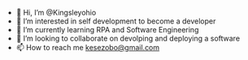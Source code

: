 - 👋 Hi, I’m @Kingsleyohio
- 👀 I’m interested in self development to become a developer
- 🌱 I’m currently learning RPA and Software Engineering
- 💞️ I’m looking to collaborate on devolping and deploying a software
- 📫 How to reach me kesezobo@gmail.com

<!---
Kingsleyohio/Kingsleyohio is a ✨ special ✨ repository because its `README.md` (this file) appears on your GitHub profile.
You can click the Preview link to take a look at your changes.
--->
